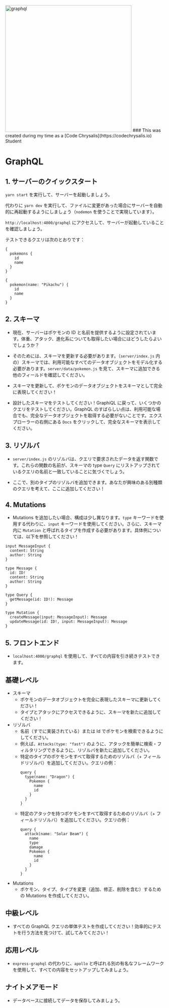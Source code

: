 <img src="https://cdn-images-1.medium.com/max/1000/1*IvCDlfi3vQfgyKO1eFv4jA.png" alt="graphql" width="400">
### This was created during my time as a [Code Chrysalis](https://codechrysalis.io) Student

# GraphQL

## 1. サーバーのクイックスタート

`yarn start` を実行して、サーバーを起動しましょう。

代わりに `yarn dev` を実行して、ファイルに変更があった場合にサーバーを自動的に再起動するようにしましょう（`nodemon` を使うことで実現しています）。

`http://localhost:4000/graphql` にアクセスして、サーバーが起動していることを確認しましょう。

テストできるクエリは次のとおりです：

```
{
  pokemons {
    id
    name
  }
}
```

```
{
  pokemon(name: "Pikachu") {
    id
    name
  }
}
```

## 2. スキーマ

- 現在、サーバーはポケモンの ID と名前を提供するように設定されています。体重、アタック、進化系についても取得したい場合にはどうしたらよいでしょうか？

- そのためには、スキーマを更新する必要があります。（`server/index.js` 内の）スキーマでは、利用可能なすべてのデータオブジェクトをモデル化する必要があります。`server/data/pokemon.js` を見て、スキーマに追加できる他のフィールドを確認してください。

- スキーマを更新して、ポケモンのデータオブジェクトをスキーマとして完全に表現してください！

- 設計したスキーマをテストしてください！GraphiQL に戻って、いくつかのクエリをテストしてください。GraphQL のすばらしい点は、利用可能な場合でも、完全なデータオブジェクトを取得する必要がないことです。エクスプローラーの右側にある `Docs` をクリックして、完全なスキーマを表示してください。

## 3. リゾルバ

- `server/index.js` のリゾルバは、クエリで要求されたデータを返す関数です。これらの関数の名前が、スキーマの type `Query` にリストアップされているクエリの名前と一致していることに気づくでしょう。

- ここで、別のタイプのリゾルバを追加できます。あなたが興味のある別種類のクエリを考えて、ここに追加してください！

## 4. Mutations

- Mutations を追加したい場合、構成は少し異なります。`type` キーワードを使用する代わりに、`input` キーワードを使用してください。さらに、スキーマ内に `Mutation` と呼ばれるタイプを作成する必要があります。具体例については、以下を参照してください！

```
input MessageInput {
  content: String
  author: String
}

type Message {
  id: ID!
  content: String
  author: String
}

type Query {
  getMessage(id: ID!): Message
}

type Mutation {
  createMessage(input: MessageInput): Message
  updateMessage(id: ID!, input: MessageInput): Message
}
```

## 5. フロントエンド

- `localhost:4000/graphql` を使用して、すべての内容を引き続きテストできます。

## 基礎レベル

- スキーマ
  - ポケモンのデータオブジェクトを完全に表現したスキーマに更新してください！
  - タイプとアタックにアクセスできるように、スキーマを新たに追加してください！
- リゾルバ
  - 名前（すでに実装されている）または Id でポケモンを検索できるようにしてください。
  - 例えば、`Attacks(type: "fast")` のように、アタックを簡単に検索・フィルタリングできるように、リゾルバを新たに追加してください。
  - 特定のタイプのポケモンをすべて取得するためのリゾルバ（+ フィールドリゾルバ）を追加してください。クエリの例：
    ```
    query {
      type(name: "Dragon") {
        Pokemon {
          name
          id
        }
      }
    }
    ```
  - 特定のアタックを持つポケモンをすべて取得するためのリゾルバ（+ フィールドリゾルバ）を追加してください。クエリの例：
    ```
    query {
      attack(name: "Solar Beam") {
        name
        type
        damage
        Pokemon {
          name
          id
        }
      }
    }
    ```
- Mutations
  - ポケモン、タイプ、タイプを変更（追加、修正、削除を含む）するための Mutations を作成してください。

## 中級レベル

- すべての GraphQL クエリの単体テストを作成してください！効率的にテストを行う方法を見つけて、試してみてください！

## 応用レベル

- `express-graphql` の代わりに、`apollo` と呼ばれる別の有名なフレームワークを使用して、すべての内容をセットアップしてみましょう。

## ナイトメアモード

- データベースに接続してデータを保存してみましょう。
